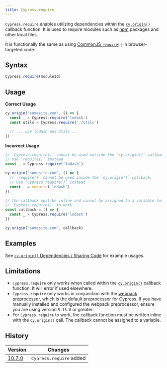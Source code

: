 ```yaml
---
title: Cypress.require
---
```


`Cypress.require` enables utilizing dependencies within the
[`cy.origin()`](/api/commands/origin) callback function. It is used to require
modules such as [npm](https://www.npmjs.com/) packages and other local files.

It is functionally the same as using
[CommonJS `require()`](https://nodejs.org/en/knowledge/getting-started/what-is-require/)
in browser-targeted code.

## Syntax

```js
Cypress.require(moduleId)
```

## Usage

**<Icon name="check-circle" color="green"></Icon> Correct Usage**

```js
cy.origin('somesite.com', () => {
  const _ = Cypress.require('lodash')
  const utils = Cypress.require('./utils')

  // ... use lodash and utils ...
})
```

**<Icon name="exclamation-triangle" color="red"></Icon> Incorrect Usage**

```js
// `Cypress.require()` cannot be used outside the `cy.origin()` callback.
// Use `require()` instead
const _ = Cypress.require('lodash')

cy.origin('somesite.com', () => {
  // `require()` cannot be used inside the `cy.origin()` callback.
  // Use `Cypress.require()` instead
  const _ = require('lodash')
})

// the callback must be inline and cannot be assigned to a variable for
// `Cypress.require()` to work
const callback = () => {
  const _ = Cypress.require('lodash')
})

cy.origin('somesite.com', callback)
```

## Examples

See [`cy.origin()` Dependencies / Sharing Code]() for example usages.

## Limitations

- `Cypress.require` only works when called within the
  [`cy.origin()`](/api/commands/origin) callback function. It will error if used
  elsewhere.
- `Cypress.require` only works in conjunction with the
  [webpack preprocessor](https://www.npmjs.com/package/@cypress/webpack-preprocessor),
  which is the default preprocessor for Cypress. If you have manually installed
  and configured the webpack preprocessor, ensure you are using version `5.13.0`
  or greater.
- For `Cypress.require` to work, the callback function must be written inline
  with the `cy.origin()` call. The callback cannot be assigned to a variable.

## History

| Version                                       | Changes                 |
| --------------------------------------------- | ----------------------- |
| [10.7.0](/guides/references/changelog#10-7-0) | `Cypress.require` added |
